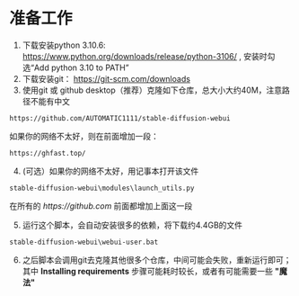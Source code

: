 # 准备工作
1. 下载安装python 3.10.6: https://www.python.org/downloads/release/python-3106/ , 安装时勾选“Add python 3.10 to PATH”
2. 下载安装git： https://git-scm.com/downloads
3. 使用git 或 github desktop（推荐）克隆如下仓库，总大小大约40M，注意路径不能有中文
```
https://github.com/AUTOMATIC1111/stable-diffusion-webui
```
如果你的网络不太好，则在前面增加一段：
```
https://ghfast.top/
```
4. (可选）如果你的网络不太好，用记事本打开该文件
```
stable-diffusion-webui\modules\launch_utils.py
```
在所有的  _https://github.com_ 前面都增加上面这一段 

5. 运行这个脚本，会自动安装很多的依赖，将下载约4.4GB的文件
```
stable-diffusion-webui\webui-user.bat
```

6. 之后脚本会调用git去克隆其他很多个仓库，中间可能会失败，重新运行即可；其中 **Installing requirements** 步骤可能耗时较长，或者有可能需要一些 **"魔法"** 